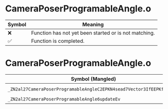 # CameraPoserProgramableAngle.o
| Symbol | Meaning 
| ------------- | ------------- 
| :x: | Function has not yet been started or is not matching. 
| :white_check_mark: | Function is completed. 


# CameraPoserProgramableAngle.o
| Symbol (Mangled) | Symbol (Demangled) | Decompiled? |
| ------------- |  ------------- | ------------- |
| `_ZN2al27CameraPoserProgramableAngleC2EPKN4sead7Vector3IfEEPKfS7_S7_` | `al::CameraPoserProgramableAngle::CameraPoserProgramableAngle(sead::Vector3<float> const*,float const*,float const*,float const*)` | :white_check_mark: |
| `_ZN2al27CameraPoserProgramableAngle6updateEv` | `al::CameraPoserProgramableAngle::update(void)` | :white_check_mark: |

